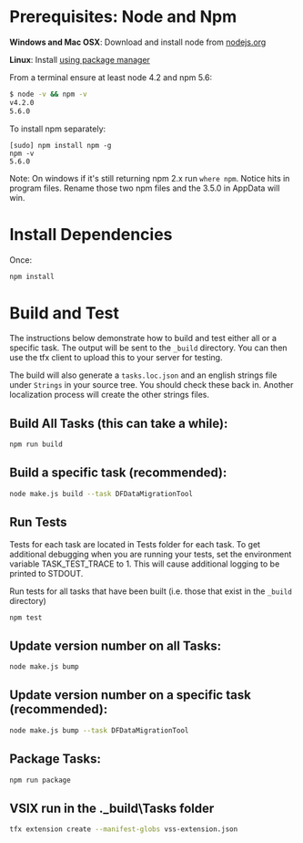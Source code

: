 # Prerequisites: Node and Npm

**Windows and Mac OSX**: Download and install node from [nodejs.org](http://nodejs.org/)

**Linux**: Install [using package manager](https://github.com/joyent/node/wiki/Installing-Node.js-via-package-manager)

From a terminal ensure at least node 4.2 and npm 5.6:

```bash
$ node -v && npm -v
v4.2.0
5.6.0
```

To install npm separately:

```
[sudo] npm install npm -g
npm -v
5.6.0
```

Note: On windows if it's still returning npm 2.x run `where npm`. Notice hits in program files. Rename those two npm files and the 3.5.0 in AppData will win.

# Install Dependencies

Once:

```bash
npm install
```

# Build and Test

The instructions below demonstrate how to build and test either all or a specific task.  The output will be sent to
the `_build` directory.  You can then use the tfx client to upload this to your server for testing.

The build will also generate a `tasks.loc.json` and an english strings file under `Strings` in your source tree. You should check these back in. Another localization process will create the other strings files.

## Build All Tasks (this can take a while):

``` bash
npm run build
```

## Build a specific task (recommended):

```bash
node make.js build --task DFDataMigrationTool
```

## Run Tests

Tests for each task are located in Tests folder for each task.  To get additional debugging when you are running your tests, set the environment variable TASK_TEST_TRACE to 1.  This will cause additional logging to be printed to STDOUT.

Run tests for all tasks that have been built (i.e. those that exist in the `_build` directory)
```bash
npm test
```

## Update version number on all Tasks:

``` bash
node make.js bump
```

## Update version number on a specific task (recommended):

``` bash
node make.js bump --task DFDataMigrationTool
```

## Package Tasks:

``` bash
npm run package
```


## VSIX run in the .\_build\Tasks folder
``` bash
tfx extension create --manifest-globs vss-extension.json
```